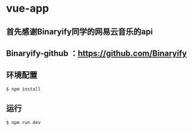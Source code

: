# vue-app

## 首先感谢Binaryify同学的网易云音乐的api
## Binaryify-github ：https://github.com/Binaryify

## 环境配置

```shell
$ npm install
```

## 运行

```shell
$ npm run dev
```
